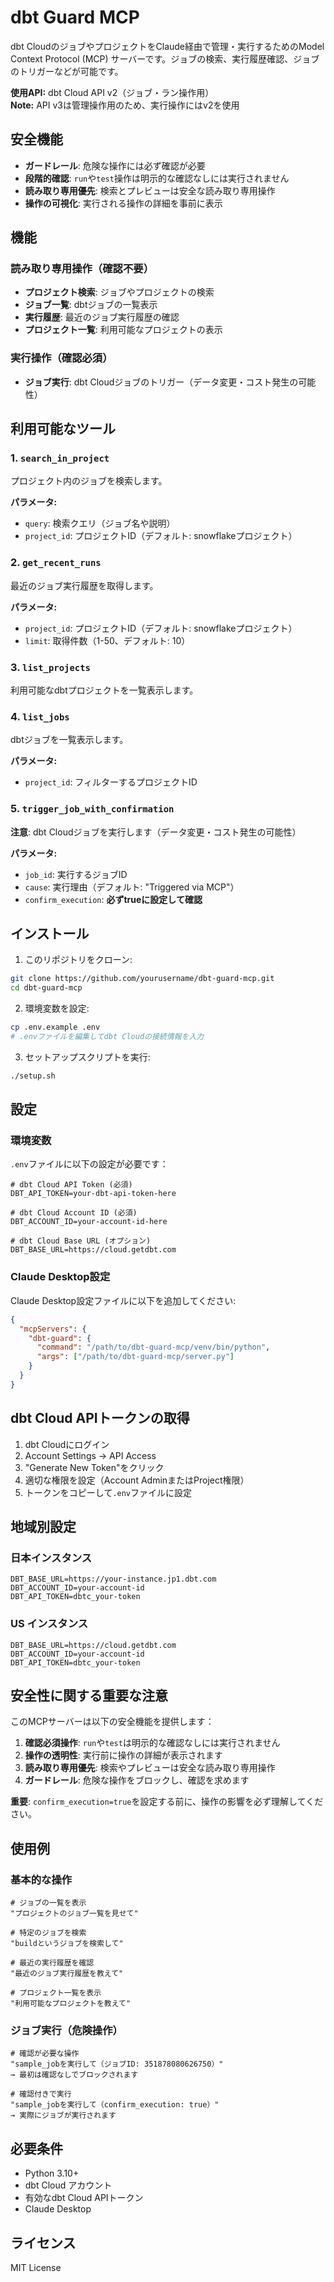 # dbt Guard MCP

dbt CloudのジョブやプロジェクトをClaude経由で管理・実行するためのModel Context Protocol (MCP) サーバーです。ジョブの検索、実行履歴確認、ジョブのトリガーなどが可能です。

**使用API:** dbt Cloud API v2（ジョブ・ラン操作用）  
**Note:** API v3は管理操作用のため、実行操作にはv2を使用

## 安全機能

- **ガードレール**: 危険な操作には必ず確認が必要
- **段階的確認**: `run`や`test`操作は明示的な確認なしには実行されません
- **読み取り専用優先**: 検索とプレビューは安全な読み取り専用操作
- **操作の可視化**: 実行される操作の詳細を事前に表示

## 機能

### 読み取り専用操作（確認不要）
- **プロジェクト検索**: ジョブやプロジェクトの検索
- **ジョブ一覧**: dbtジョブの一覧表示
- **実行履歴**: 最近のジョブ実行履歴の確認
- **プロジェクト一覧**: 利用可能なプロジェクトの表示

### 実行操作（確認必須）
- **ジョブ実行**: dbt Cloudジョブのトリガー（データ変更・コスト発生の可能性）

## 利用可能なツール

### 1. `search_in_project`
プロジェクト内のジョブを検索します。

**パラメータ:**
- `query`: 検索クエリ（ジョブ名や説明）
- `project_id`: プロジェクトID（デフォルト: snowflakeプロジェクト）

### 2. `get_recent_runs`
最近のジョブ実行履歴を取得します。

**パラメータ:**
- `project_id`: プロジェクトID（デフォルト: snowflakeプロジェクト）
- `limit`: 取得件数（1-50、デフォルト: 10）

### 3. `list_projects`
利用可能なdbtプロジェクトを一覧表示します。

### 4. `list_jobs`
dbtジョブを一覧表示します。

**パラメータ:**
- `project_id`: フィルターするプロジェクトID

### 5. `trigger_job_with_confirmation`
**注意**: dbt Cloudジョブを実行します（データ変更・コスト発生の可能性）

**パラメータ:**
- `job_id`: 実行するジョブID
- `cause`: 実行理由（デフォルト: "Triggered via MCP"）
- `confirm_execution`: **必ずtrueに設定して確認**

## インストール

1. このリポジトリをクローン:
```bash
git clone https://github.com/yourusername/dbt-guard-mcp.git
cd dbt-guard-mcp
```

2. 環境変数を設定:
```bash
cp .env.example .env
# .envファイルを編集してdbt Cloudの接続情報を入力
```

3. セットアップスクリプトを実行:
```bash
./setup.sh
```

## 設定

### 環境変数

`.env`ファイルに以下の設定が必要です：

```env
# dbt Cloud API Token (必須)
DBT_API_TOKEN=your-dbt-api-token-here

# dbt Cloud Account ID (必須)
DBT_ACCOUNT_ID=your-account-id-here

# dbt Cloud Base URL (オプション)
DBT_BASE_URL=https://cloud.getdbt.com
```

### Claude Desktop設定

Claude Desktop設定ファイルに以下を追加してください:

```json
{
  "mcpServers": {
    "dbt-guard": {
      "command": "/path/to/dbt-guard-mcp/venv/bin/python",
      "args": ["/path/to/dbt-guard-mcp/server.py"]
    }
  }
}
```

## dbt Cloud APIトークンの取得

1. dbt Cloudにログイン
2. Account Settings → API Access
3. "Generate New Token"をクリック
4. 適切な権限を設定（Account AdminまたはProject権限）
5. トークンをコピーして`.env`ファイルに設定

## 地域別設定

### 日本インスタンス
```env
DBT_BASE_URL=https://your-instance.jp1.dbt.com
DBT_ACCOUNT_ID=your-account-id
DBT_API_TOKEN=dbtc_your-token
```

### US インスタンス
```env
DBT_BASE_URL=https://cloud.getdbt.com
DBT_ACCOUNT_ID=your-account-id
DBT_API_TOKEN=dbtc_your-token
```

## 安全性に関する重要な注意

このMCPサーバーは以下の安全機能を提供します：

1. **確認必須操作**: `run`や`test`は明示的な確認なしには実行されません
2. **操作の透明性**: 実行前に操作の詳細が表示されます
3. **読み取り専用優先**: 検索やプレビューは安全な読み取り専用操作
4. **ガードレール**: 危険な操作をブロックし、確認を求めます

**重要**: `confirm_execution=true`を設定する前に、操作の影響を必ず理解してください。

## 使用例

### 基本的な操作
```
# ジョブの一覧を表示
"プロジェクトのジョブ一覧を見せて"

# 特定のジョブを検索
"buildというジョブを検索して"

# 最近の実行履歴を確認
"最近のジョブ実行履歴を教えて"

# プロジェクト一覧を表示
"利用可能なプロジェクトを教えて"
```

### ジョブ実行（危険操作）
```
# 確認が必要な操作
"sample_jobを実行して（ジョブID: 351878080626750）"
→ 最初は確認なしでブロックされます

# 確認付きで実行
"sample_jobを実行して（confirm_execution: true）"
→ 実際にジョブが実行されます
```

## 必要条件

- Python 3.10+
- dbt Cloud アカウント
- 有効なdbt Cloud APIトークン
- Claude Desktop

## ライセンス

MIT License